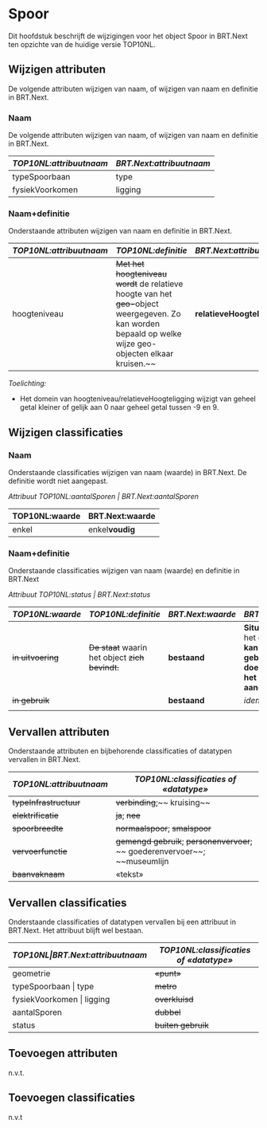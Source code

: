 Spoor
=====

Dit hoofdstuk beschrijft de wijzigingen voor het object Spoor in BRT.Next ten
opzichte van de huidige versie TOP10NL.

Wijzigen attributen
-------------------

De volgende attributen wijzigen van naam, of wijzigen van naam en definitie in
BRT.Next.

### Naam

De volgende attributen wijzigen van naam, of wijzigen van naam en definitie in
BRT.Next.

| *TOP10NL:attribuutnaam* | *BRT.Next:attribuutnaam* |
|-------------------------|--------------------------|
| typeSpoorbaan           | type                     |
| fysiekVoorkomen         | ligging                  |

### Naam+definitie

Onderstaande attributen wijzigen van naam en definitie in BRT.Next.

| *TOP10NL:attribuutnaam* | *TOP10NL:definitie*                                                                                                                                                  | *BRT.Next:attribuutnaam*   | *BRT.Next:definitie*                                    |
|-------------------------|----------------------------------------------------------------------------------------------------------------------------------------------------------------------|----------------------------|---------------------------------------------------------|
| hoogteniveau            | ~~Met het hoogteniveau wordt~~ de relatieve hoogte van het ~~geo-~~object weergegeven. Zo kan worden bepaald op welke wijze geo-objecten elkaar kruisen.~~ | **relatieveHoogteLigging** | **Aanduiding voor** de relatieve hoogte van het object. |

*Toelichting:*

-   Het domein van hoogteniveau/relatieveHoogteligging wijzigt van geheel getal
    kleiner of gelijk aan 0 naar geheel getal tussen -9 en 9.

Wijzigen classificaties
-----------------------

### Naam

Onderstaande classificaties wijzigen van naam (waarde) in BRT.Next. De definitie
wordt niet aangepast.

*Attribuut TOP10NL:aantalSporen \| BRT.Next:aantalSporen*

| TOP10NL:waarde | BRT.Next:waarde |
|----------------|-----------------|
| enkel          | enkel**voudig** |

### Naam+definitie

Onderstaande classificaties wijzigen van naam (waarde) en definitie in BRT.Next

*Attribuut TOP10NL:status \| BRT.Next:status*

| *TOP10NL:waarde*      | *TOP10NL:definitie*                                      | *BRT.Next:waarde* | *BRT.Next:definitie*                                                                                              |
|-----------------------|----------------------------------------------------------|-------------------|-------------------------------------------------------------------------------------------------------------------|
| ~~in uitvoering~~ | ~~De staat~~ waarin het object ~~zich bevindt.~~ | **bestaand**      | **Situatie** waarin het object **wordt / kan worden gebruikt voor het doel waarvoor het is gebouwd / aangelegd.** |
| ~~in gebruik~~    |                                                          | **bestaand**      | *idem*                                                                                                            |
|                       |                                                          |                   |                                                                                                                   |

Vervallen attributen
--------------------

Onderstaande attributen en bijbehorende classificaties of datatypen vervallen in
BRT.Next.

| *TOP10NL:attribuutnaam*    | *TOP10NL:classificaties of «datatype»*                                                     |
|----------------------------|--------------------------------------------------------------------------------------------|
| ~~typeInfrastructuur~~ | ~~verbinding~~;~~ kruising~~                                                       |
| ~~elektrificatie~~     | ~~ja~~; ~~nee~~                                                                    |
| ~~spoorbreedte~~       | ~~normaalspoor~~; ~~smalspoor~~                                                    |
| ~~vervoerfunctie~~     | ~~gemengd gebruik~~; ~~personenvervoer~~; ~~ goederenvervoer~~; ~~museumlijn |
| ~~baanvaknaam~~        | «tekst»                                                                                    |

Vervallen classificaties
------------------------

Onderstaande classificaties of datatypen vervallen bij een attribuut in
BRT.Next. Het attribuut blijft wel bestaan.

| *TOP10NL\|BRT.Next:attribuutnaam* | *TOP10NL:classificaties of «datatype»* |
|-----------------------------------|----------------------------------------|
| geometrie                         | ~~«punt»~~                         |
| typeSpoorbaan \| type             | ~~metro~~                          |
| fysiekVoorkomen \| ligging        | ~~overkluisd~~                     |
| aantalSporen                      | ~~dubbel~~                         |
| status                            | ~~buiten gebruik~~                 |

Toevoegen attributen
--------------------

n.v.t.

Toevoegen classificaties
------------------------

n.v.t
